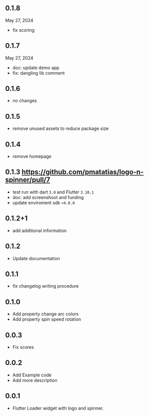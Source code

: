 ## 0.1.8

May 27, 2024

- fix scoring

## 0.1.7

May 27, 2024

- doc: update demo app
- fix: dangling lib comment

## 0.1.6

- no changes

## 0.1.5

- remove unused assets to reduce package size

## 0.1.4

- remove homepage

## 0.1.3 https://github.com/pmatatias/logo-n-spinner/pull/7

- test run with dart `3.0` and Flutter `3.10.1`
- doc: add screenshoot and funding
- update enviroment sdk `<4.0.0`

## 0.1.2+1

- add additional information

## 0.1.2

- Update documentation

## 0.1.1

- fix changelog writing procedure

## 0.1.0

- Add property change arc colors
- Add property spin speed rotation

## 0.0.3

- Fix scores

## 0.0.2

- Add Example code
- Add more description

## 0.0.1

- Flutter Loader widget with logo and spinner.

